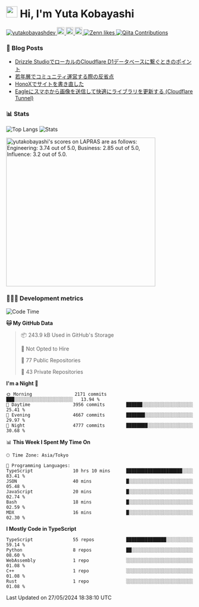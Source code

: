 <h1><img src="https://emojis.slackmojis.com/emojis/images/1613942336/14158/balloons.gif?1613942336" width="30"/> Hi, I'm Yuta Kobayashi</h1>

<p align="left"> 
  <a href="https://github.com/yutakobayashidev/yutakobayashidev/">
    <img src="https://komarev.com/ghpvc/?username=yutakobayashdev" alt="yutakobayashdev" />
  </a>
  <a href="https://mastodon.social/@yutakobayashi">
    <img height="20" src="https://img.shields.io/mastodon/follow/107202517736161782?domain=https%3A%2F%2Fmastodon.social&label=Mastodon&logo=mastodon&style=plastic" />
  </a>
  <a href="https://github.com/yutakobayashidev">
    <img height="20" src="https://img.shields.io/github/followers/yutakobayashidev?label=follow&logo=github&style=flat" />
  </a>
  <a href="https://www.reddit.com/user/yutakobayashi">
    <img height="20" src="https://img.shields.io/reddit/user-karma/combined/yutakobayashi?label=Reddit&logo=reddit&style=flat" />
  </a>
  <a href="https://zenn.dev/yutakobayashi">
    <img src="https://badgen.org/img/zenn/yutakobayashi/likes?style=plastic" alt="Zenn likes" />
  </a>
  <a href="https://qiita.com/yutakobayashi">
    <img src="https://badgen.org/img/qiita/yutakobayashi/contributions?style=plastic" alt="Qiita Contributions" />
  </a>
</p>

### 📕 Blog Posts

<!-- BLOG-POST-LIST:START -->
- [Drizzle StudioでローカルのCloudflare D1データベースに繋ぐときのポイント](https://zenn.dev/hanabi_rest/articles/drizzle-kit-d1)
- [若年層でコミュニティ運営する際の反省点](https://yutakobayashi.dev/blog/junior-community)
- [HonoXでサイトを書き直した](https://yutakobayashi.dev/blog/honox)
- [Eagleにスマホから画像を送信して快適にライブラリを更新する &lpar;Cloudflare Tunnel&rpar;](https://zenn.dev/yutakobayashi/articles/eagle-cf-tunnel)
<!-- BLOG-POST-LIST:END -->

### 📊 Stats

![Top Langs](https://github-readme-stats.vercel.app/api/top-langs/?username=yutakobayashidev)
![Stats](https://github-readme-stats.vercel.app/api?username=yutakobayashidev&count_private=true&show_icons=true&line_height=40)

<!--START_SECTION:lapras-card-->
<p ><a href="https://lapras.com/public/yutakobayashi" target="_blank" rel="noopener noreferrer"><img alt="yutakobayashi's scores on LAPRAS are as follows: Engineering: 3.74 out of 5.0, Business: 2.85 out of 5.0, Influence: 3.2 out of 5.0." src="https://lapras-card-generator.vercel.app/api/svg?e=3.74&b=2.85&i=3.2&b1=%23020e27&b2=%230e5593&i1=%2303102f&i2=%231688bf&l=en" width="400" ></a></p>
<!--END_SECTION:lapras-card-->

### 👩🏻‍💻 Development metrics

<!--START_SECTION:waka-->
![Code Time](http://img.shields.io/badge/Code%20Time-2%2C888%20hrs%2018%20mins-blue)

**🐱 My GitHub Data** 

> 📦 243.9 kB Used in GitHub's Storage 
 > 
> 🚫 Not Opted to Hire
 > 
> 📜 77 Public Repositories 
 > 
> 🔑 43 Private Repositories 
 > 
**I'm a Night 🦉** 

```text
🌞 Morning                2171 commits        ███░░░░░░░░░░░░░░░░░░░░░░   13.94 % 
🌆 Daytime                3956 commits        ██████░░░░░░░░░░░░░░░░░░░   25.41 % 
🌃 Evening                4667 commits        ███████░░░░░░░░░░░░░░░░░░   29.97 % 
🌙 Night                  4777 commits        ████████░░░░░░░░░░░░░░░░░   30.68 % 
```


📊 **This Week I Spent My Time On** 

```text
🕑︎ Time Zone: Asia/Tokyo

💬 Programming Languages: 
TypeScript               10 hrs 10 mins      █████████████████████░░░░   83.41 % 
JSON                     40 mins             █░░░░░░░░░░░░░░░░░░░░░░░░   05.48 % 
JavaScript               20 mins             █░░░░░░░░░░░░░░░░░░░░░░░░   02.74 % 
Bash                     18 mins             █░░░░░░░░░░░░░░░░░░░░░░░░   02.59 % 
MDX                      16 mins             █░░░░░░░░░░░░░░░░░░░░░░░░   02.30 % 
```

**I Mostly Code in TypeScript** 

```text
TypeScript               55 repos            ███████████████░░░░░░░░░░   59.14 % 
Python                   8 repos             ██░░░░░░░░░░░░░░░░░░░░░░░   08.60 % 
WebAssembly              1 repo              ░░░░░░░░░░░░░░░░░░░░░░░░░   01.08 % 
C++                      1 repo              ░░░░░░░░░░░░░░░░░░░░░░░░░   01.08 % 
Rust                     1 repo              ░░░░░░░░░░░░░░░░░░░░░░░░░   01.08 % 
```




 Last Updated on 27/05/2024 18:38:10 UTC
<!--END_SECTION:waka-->
